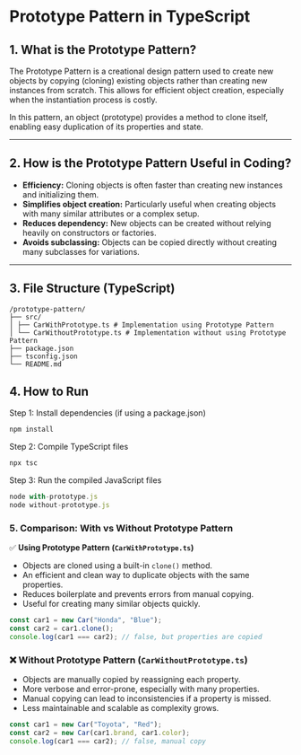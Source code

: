 # Prototype Pattern in TypeScript

## 1. What is the Prototype Pattern?

The Prototype Pattern is a creational design pattern used to create new objects by copying (cloning) existing objects rather than creating new instances from scratch. This allows for efficient object creation, especially when the instantiation process is costly.

In this pattern, an object (prototype) provides a method to clone itself, enabling easy duplication of its properties and state.

---

## 2. How is the Prototype Pattern Useful in Coding?

- **Efficiency:** Cloning objects is often faster than creating new instances and initializing them.
- **Simplifies object creation:** Particularly useful when creating objects with many similar attributes or a complex setup.
- **Reduces dependency:** New objects can be created without relying heavily on constructors or factories.
- **Avoids subclassing:** Objects can be copied directly without creating many subclasses for variations.

---

## 3. File Structure (TypeScript)

```
/prototype-pattern/
├── src/
│ ├── CarWithPrototype.ts # Implementation using Prototype Pattern
│ └── CarWithoutPrototype.ts # Implementation without using Prototype Pattern
├── package.json
├── tsconfig.json
└── README.md
```

## 4. How to Run

 Step 1: Install dependencies (if using a package.json)
```typescript
npm install
```
 Step 2: Compile TypeScript files
```typescript
npx tsc
```
 Step 3: Run the compiled JavaScript files

```typescript
node with-prototype.js
node without-prototype.js
```

### 5️. Comparison: With vs Without Prototype Pattern

✅ **Using Prototype Pattern (`CarWithPrototype.ts`)**

- Objects are cloned using a built-in `clone()` method.
- An efficient and clean way to duplicate objects with the same properties.
- Reduces boilerplate and prevents errors from manual copying.
- Useful for creating many similar objects quickly.

```ts
const car1 = new Car("Honda", "Blue");
const car2 = car1.clone();
console.log(car1 === car2); // false, but properties are copied
```

### ❌ **Without Prototype Pattern** (`CarWithoutPrototype.ts`)

- Objects are manually copied by reassigning each property.
- More verbose and error-prone, especially with many properties.
- Manual copying can lead to inconsistencies if a property is missed.
- Less maintainable and scalable as complexity grows.

```ts
const car1 = new Car("Toyota", "Red");
const car2 = new Car(car1.brand, car1.color);
console.log(car1 === car2); // false, manual copy
```
